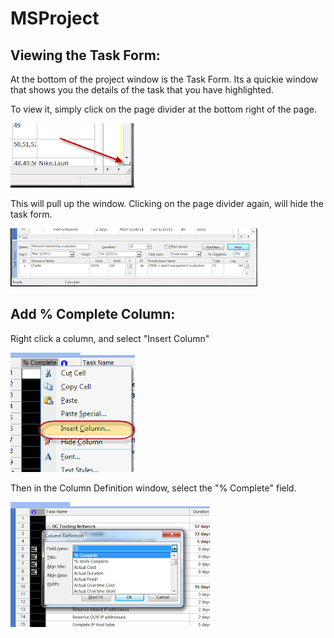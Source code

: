 # MSProject

## Viewing the Task Form:
At the bottom of the project window is the Task Form.  Its a quickie window that shows you the details of the task that you have highlighted. 

To view it, simply click on the page divider at the bottom right of the page.

<img src="../img/msproj1.png">

This will pull up the window.   Clicking on the page divider again, will hide the task form.

<img src="../img/msproj2.png">

## Add % Complete Column:
Right click a column, and select "Insert Column"

<img src="../img/mp3.png">

Then in the Column Definition window, select the "% Complete" field.

<img src="../img/mp4.png">